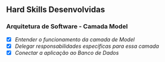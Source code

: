 ## Hard Skills Desenvolvidas

### Arquitetura de Software - Camada Model

- [X] _Entender o funcionamento da camada de Model_
- [X] _Delegar responsabilidades específicas para essa camada_
- [X] _Conectar a aplicação ao Banco de Dados_
